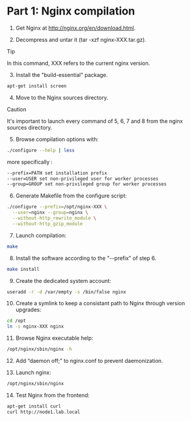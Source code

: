 # Part 1: Nginx compilation

1. Get Nginx at http://nginx.org/en/download.html.

2. Decompress and untar it (tar -xzf nginx-XXX.tar.gz).

> [!TIP]
> In this command, XXX refers to the current nginx version.

3. Install the "build-essential" package.

```bash
apt-get install screen
```

4. Move to the Nginx sources directory.

> [!CAUTION]
> It's important to launch every command of 5, 6, 7 and 8 from the nginx sources directory.

5. Browse compilation options with:

```bash
./configure --help | less
```
more specifically :

```bash
--prefix=PATH set installation prefix
--user=USER set non-privileged user for worker processes
--group=GROUP set non-privileged group for worker processes
```

6. Generate Makefile from the configure script:

```bash
./configure --prefix=/opt/nginx-XXX \
  --user=nginx --group=nginx \
  --without-http_rewrite_module \
  --without-http_gzip_module
```

7. Launch compilation:

```bash
make
```

8. Install the software according to the "--prefix" of step 6.

```bash
make install
```

9. Create the dedicated system account:

```bash
useradd -r -d /var/empty -s /bin/false nginx
```

10. Create a symlink to keep a consistant path to Nginx through version upgrades:

```bash
cd /opt
ln -s nginx-XXX nginx
```

11. Browse Nginx executable help:

```bash
/opt/nginx/sbin/nginx -h
```

12. Add “daemon off;” to nginx.conf to prevent daemonization.

13. Launch nginx:

```bash
/opt/nginx/sbin/nginx
```

14. Test Nginx from the frontend:

```bash
apt-get install curl
curl http://node1.lab.local
```
